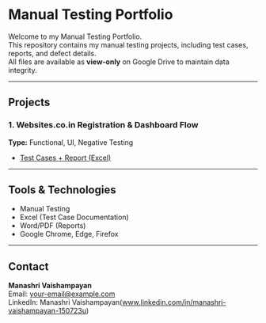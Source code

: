 #  Manual Testing Portfolio

Welcome to my Manual Testing Portfolio.  
This repository contains my manual testing projects, including test cases, reports, and defect details.  
All files are available as **view-only** on Google Drive to maintain data integrity.

---

##  Projects

### 1. Websites.co.in Registration & Dashboard Flow
**Type:** Functional, UI, Negative Testing  
-  [Test Cases + Report (Excel)](https://docs.google.com/spreadsheets/d/1gorOJmz4Nv8o6sPVPzwn8-mx3_53j9iC/edit?usp=drive_link&ouid=103071898323743223327&rtpof=true&sd=true)

---

## Tools & Technologies
- Manual Testing
- Excel (Test Case Documentation)
- Word/PDF (Reports)
- Google Chrome, Edge, Firefox

---

## Contact
**Manashri Vaishampayan**  
 Email: your-email@example.com  
 LinkedIn: Manashri Vaishampayan(www.linkedin.com/in/manashri-vaishampayan-150723u)
